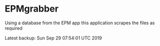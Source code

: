 # EPMgrabber
Using a database from the EPM app this application scrapes the files as required


Latest backup: Sun Sep 29 07:54:01 UTC 2019

